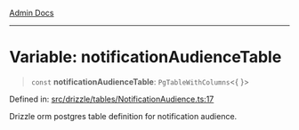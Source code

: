 [Admin Docs](/)

***

# Variable: notificationAudienceTable

> `const` **notificationAudienceTable**: `PgTableWithColumns`\<\{ \}\>

Defined in: [src/drizzle/tables/NotificationAudience.ts:17](https://github.com/Sourya07/talawa-api/blob/3df16fa5fb47e8947dc575f048aef648ae9ebcf8/src/drizzle/tables/NotificationAudience.ts#L17)

Drizzle orm postgres table definition for notification audience.
